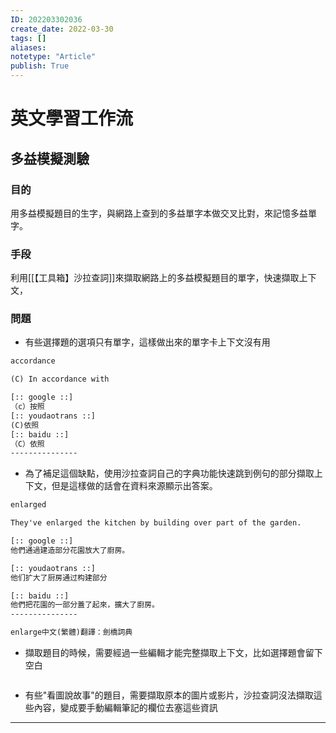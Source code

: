 ```yaml
---
ID: 202203302036
create_date: 2022-03-30
tags: []	
aliases:
notetype: "Article"
publish: True
---
```


# 英文學習工作流

## 多益模擬測驗

### 目的

用多益模擬題目的生字，與網路上查到的多益單字本做交叉比對，來記憶多益單字。

### 手段

利用[[【工具箱】沙拉查詞]]來擷取網路上的多益模擬題目的單字，快速擷取上下文，

### 問題

- 有些選擇題的選項只有單字，這樣做出來的單字卡上下文沒有用

``` txt
accordance

(C) In accordance with

[:: google ::]
（c）按照
[:: youdaotrans ::]
(C)依照
[:: baidu ::]
（C）依照
---------------
```

- 為了補足這個缺點，使用沙拉查詞自己的字典功能快速跳到例句的部分擷取上下文，但是這樣做的話會在資料來源顯示出答案。

``` txt
enlarged

They've enlarged the kitchen by building over part of the garden.

[:: google ::]
他們通過建造部分花園放大了廚房。

[:: youdaotrans ::]
他们扩大了厨房通过构建部分

[:: baidu ::]
他們把花園的一部分蓋了起來，擴大了廚房。
---------------

enlarge中文(繁體)翻譯：劍橋詞典

```

- 擷取題目的時候，需要經過一些編輯才能完整擷取上下文，比如選擇題會留下空白

``` txt

```

- 有些"看圖說故事"的題目，需要擷取原本的圖片或影片，沙拉查詞沒法擷取這些內容，變成要手動編輯筆記的欄位去塞這些資訊

---